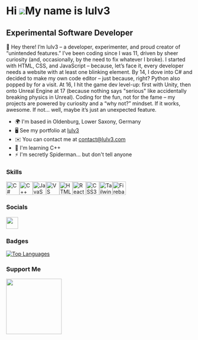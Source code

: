 Hi ![](https://user-images.githubusercontent.com/18350557/176309783-0785949b-9127-417c-8b55-ab5a4333674e.gif)My name is lulv3
=============================================================================================================================

Experimental Software Developer
-------------------------------

👋 Hey there! I’m lulv3 – a developer, experimenter, and proud creator of “unintended features.” I’ve been coding since I was 11, driven by sheer curiosity (and, occasionally, by the need to fix whatever I broke). 
I started with HTML, CSS, and JavaScript – because, let’s face it, every developer needs a website with at least one blinking element. 
By 14, I dove into C# and decided to make my own code editor – just because, right? Python also popped by for a visit. 
At 16, I hit the game dev level-up: first with Unity, then onto Unreal Engine at 17 (because nothing says "serious" like accidentally breaking physics in Unreal). 
Coding for the fun, not for the fame – my projects are powered by curiosity and a “why not?” mindset. 
If it works, awesome. If not… well, maybe it’s just an unexpected feature.

*   🌍  I'm based in Oldenburg, Lower Saxony, Germany
*   🖥️  See my portfolio at [lulv3](http://lulv3.com)
*   ✉️  You can contact me at [contact@lulv3.com](mailto:contact@lulv3.com)
*   🧠  I'm learning C++
*   ⚡  I'm secretly Spiderman... but don't tell anyone

### Skills 
<p align="left">
<a href="https://docs.microsoft.com/en-us/dotnet/csharp/" target="_blank" rel="noreferrer"><img src="https://raw.githubusercontent.com/danielcranney/readme-generator/main/public/icons/skills/csharp-colored.svg" width="36" height="36" alt="C#" /></a><a href="https://docs.microsoft.com/en-us/cpp/?view=msvc-170" target="_blank" rel="noreferrer"><img src="https://raw.githubusercontent.com/danielcranney/readme-generator/main/public/icons/skills/cplusplus-colored.svg" width="36" height="36" alt="C++" /></a><a href="https://developer.mozilla.org/en-US/docs/Web/JavaScript" target="_blank" rel="noreferrer"><img src="https://raw.githubusercontent.com/danielcranney/readme-generator/main/public/icons/skills/javascript-colored.svg" width="36" height="36" alt="JavaScript" /></a><a href="https://code.visualstudio.com/" target="_blank" rel="noreferrer"><img src="https://raw.githubusercontent.com/danielcranney/readme-generator/main/public/icons/skills/visualstudiocode.svg" width="36" height="36" alt="VS Code" /></a><a href="https://developer.mozilla.org/en-US/docs/Glossary/HTML5" target="_blank" rel="noreferrer"><img src="https://raw.githubusercontent.com/danielcranney/readme-generator/main/public/icons/skills/html5-colored.svg" width="36" height="36" alt="HTML5" /></a><a href="https://reactjs.org/" target="_blank" rel="noreferrer"><img src="https://raw.githubusercontent.com/danielcranney/readme-generator/main/public/icons/skills/react-colored.svg" width="36" height="36" alt="React" /></a><a href="https://www.w3.org/TR/CSS/#css" target="_blank" rel="noreferrer"><img src="https://raw.githubusercontent.com/danielcranney/readme-generator/main/public/icons/skills/css3-colored.svg" width="36" height="36" alt="CSS3" /></a><a href="https://tailwindcss.com/" target="_blank" rel="noreferrer"><img src="https://raw.githubusercontent.com/danielcranney/readme-generator/main/public/icons/skills/tailwindcss-colored.svg" width="36" height="36" alt="TailwindCSS" /></a><a href="https://firebase.google.com/" target="_blank" rel="noreferrer"><img src="https://raw.githubusercontent.com/danielcranney/readme-generator/main/public/icons/skills/firebase-colored.svg" width="36" height="36" alt="Firebase" /></a>
                    </p>
                    

### Socials                  
<p align="left"> <a href="https://www.github.com/lul-v3" target="_blank" rel="noreferrer"> <picture> <source media="(prefers-color-scheme: dark)" srcset="https://raw.githubusercontent.com/danielcranney/readme-generator/main/public/icons/socials/github-dark.svg" /> <source media="(prefers-color-scheme: light)" srcset="https://raw.githubusercontent.com/danielcranney/readme-generator/main/public/icons/socials/github.svg" /> <img src="https://raw.githubusercontent.com/danielcranney/readme-generator/main/public/icons/socials/github.svg" width="32" height="32" /> </picture> </a></p>

### Badges

<a href="https://github.com/lul-v3" align="left"><img src="https://github-readme-stats.vercel.app/api/top-langs/?username=lul-v3&langs_count=10&title_color=0891b2&text_color=ffffff&icon_color=0891b2&bg_color=1c1917&hide_border=true&locale=en&custom_title=Top%20%Languages" alt="Top Languages" /></a>

### Support Me
<a href="https://www.ko-fi.com/lulv3"><img src="https://storage.ko-fi.com/cdn/kofi2.png?v=3" width="150"/></a>
